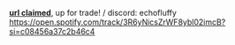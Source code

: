 [**url claimed**](https://rentry.co/sparklypup), up for trade! / discord: echofluffy
https://open.spotify.com/track/3R6yNicsZrWF8ybl02imcB?si=c08456a37c2b46c4